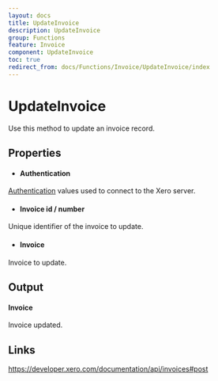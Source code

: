 ```yaml
---
layout: docs
title: UpdateInvoice
description: UpdateInvoice
group: Functions
feature: Invoice
component: UpdateInvoice
toc: true
redirect_from: docs/Functions/Invoice/UpdateInvoice/index
---
```

UpdateInvoice
============

Use this method to update an invoice record.

Properties
----------

- #### Authentication
[Authentication](../../../Common/Authentication/Index.md) values used to connect to the Xero server.
- #### Invoice id / number
Unique identifier of the invoice to update.
- #### Invoice
Invoice to update.


Output
-----
#### Invoice
Invoice updated.

Links
-----

https://developer.xero.com/documentation/api/invoices#post
